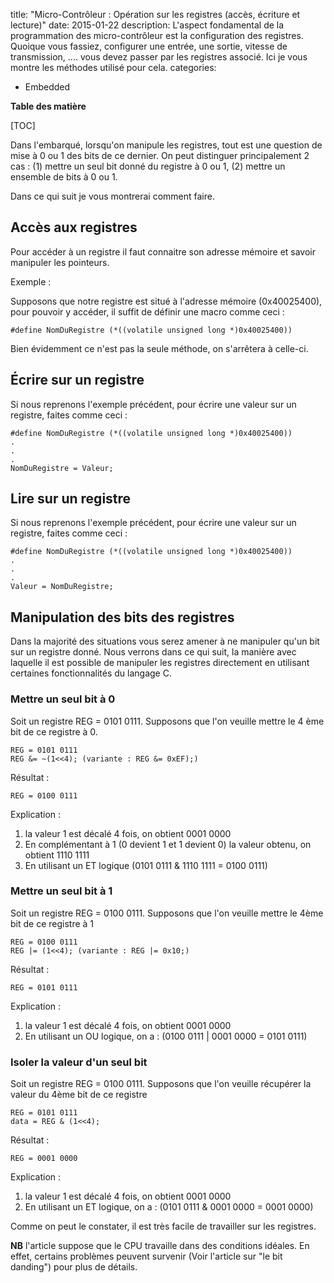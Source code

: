 title: "Micro-Contrôleur : Opération sur les registres (accès, écriture et lecture)" 
date: 2015-01-22
description: L'aspect fondamental de la programmation des micro-contrôleur est la configuration des registres. Quoique vous fassiez, configurer une entrée, une sortie, vitesse de transmission, .... vous devez passer par les registres associé. Ici je vous montre les méthodes utilisé pour cela. 
categories: 
- Embedded

**Table des matière**

[TOC]

Dans l'embarqué, lorsqu'on manipule les registres, tout est une question de mise à 0 ou 1 des bits de ce dernier. On peut distinguer principalement 2 cas : (1) mettre un seul bit donné du registre à 0 ou 1, (2) mettre un ensemble de bits à 0 ou 1.

Dans ce qui suit je vous montrerai comment faire.


## Accès aux registres

Pour accéder à un registre il faut connaitre son adresse mémoire et savoir manipuler les pointeurs.

Exemple :

Supposons que notre registre est situé à l'adresse mémoire (0x40025400), pour pouvoir y accéder, il suffit de définir une macro comme ceci :
    
    #define NomDuRegistre (*((volatile unsigned long *)0x40025400))

Bien évidemment ce n'est pas la seule méthode, on s'arrêtera à celle-ci.

## Écrire sur un registre

Si nous reprenons l'exemple précédent, pour écrire une valeur sur un registre, faites comme ceci :
    
    #define NomDuRegistre (*((volatile unsigned long *)0x40025400))
    .
    .
    .
    NomDuRegistre = Valeur;

## Lire sur un registre

Si nous reprenons l'exemple précédent, pour écrire une valeur sur un registre, faites comme ceci :

    
    #define NomDuRegistre (*((volatile unsigned long *)0x40025400))
    .
    .
    .
    Valeur = NomDuRegistre;



## Manipulation des bits des registres


Dans la majorité des situations vous serez amener à ne manipuler qu'un bit sur un registre donné. Nous verrons dans ce qui suit, la manière avec laquelle il est possible de manipuler les registres directement en utilisant certaines fonctionnalités du langage C.

### Mettre un seul bit à 0


Soit un registre REG = 0101 0111. Supposons que l'on veuille mettre le 4 ème bit de ce registre à 0.

    
    REG = 0101 0111
    REG &= ~(1<<4); (variante : REG &= 0xEF);)

Résultat :
    
    REG = 0100 0111


Explication :

1. la valeur 1 est décalé 4 fois, on obtient 0001 0000
2. En complémentant à 1 (0 devient 1 et 1 devient 0) la valeur obtenu, on obtient 1110 1111
3. En utilisant un ET logique (0101 0111 & 1110 1111 = 0100 0111)
 

### Mettre un seul bit à 1

Soit un registre REG = 0100 0111. Supposons que l'on veuille mettre le 4ème bit de ce registre à 1

    
    REG = 0100 0111
    REG |= (1<<4); (variante : REG |= 0x10;)

Résultat :

    REG = 0101 0111


Explication :
1. la valeur 1 est décalé 4 fois, on obtient 0001 0000
2. En utilisant un OU logique, on a : (0100 0111 | 0001 0000 = 0101 0111)


### Isoler la valeur d'un seul bit


Soit un registre REG = 0100 0111. Supposons que l'on veuille récupérer la valeur du 4ème bit de ce registre

    
    REG = 0101 0111
    data = REG & (1<<4); 

Résultat :

    REG = 0001 0000

Explication :

1. la valeur 1 est décalé 4 fois, on obtient 0001 0000
2. En utilisant un ET logique, on a : (0101 0111 & 0001 0000 = 0001 0000)


Comme on peut le constater, il est très facile de travailler sur les registres.

**NB** l'article suppose que le CPU travaille dans des conditions idéales. En effet, certains problèmes peuvent survenir (Voir l'article sur "le bit danding") pour plus de détails. 